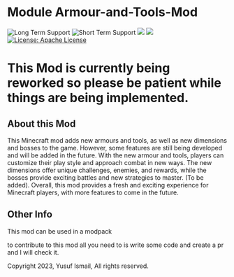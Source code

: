 # Module Armour-and-Tools-Mod

![Long Term Support](https://img.shields.io/badge/Long_Term_Support-1.20.1-green)
![Short Term Support](https://img.shields.io/badge/Short_Term_Support-1.19.4-green)
[![](http://cf.way2muchnoise.eu/480779.svg)](https://www.curseforge.com/minecraft/mc-mods/armour-and-items-mod)
[![](http://cf.way2muchnoise.eu/versions/480779.svg)](https://www.curseforge.com/minecraft/mc-mods/armour-and-items-mod)
[![License: Apache License](https://img.shields.io/badge/License-Apache_License-blue.svg)](https://opensource.org/licenses/Apache-2.0)

# This Mod is currently being reworked so please be patient while things are being implemented.

## About this Mod

This Minecraft mod adds new armours and tools, as well as new dimensions and bosses to the game. However, some features are still being developed and will be added in the future. With the new armour and tools, players can customize their play style and approach combat in new ways. The new dimensions offer unique challenges, enemies, and rewards, while the bosses provide exciting battles and new strategies to master. (To be added). Overall, this mod provides a fresh and exciting experience for Minecraft players, with more features to come in the future.

## Other Info

This mod can be used in a modpack

to contribute to this mod all you need to is write some code and create a pr and I will check it.

Copyright 2023, Yusuf Ismail, All rights reserved.
